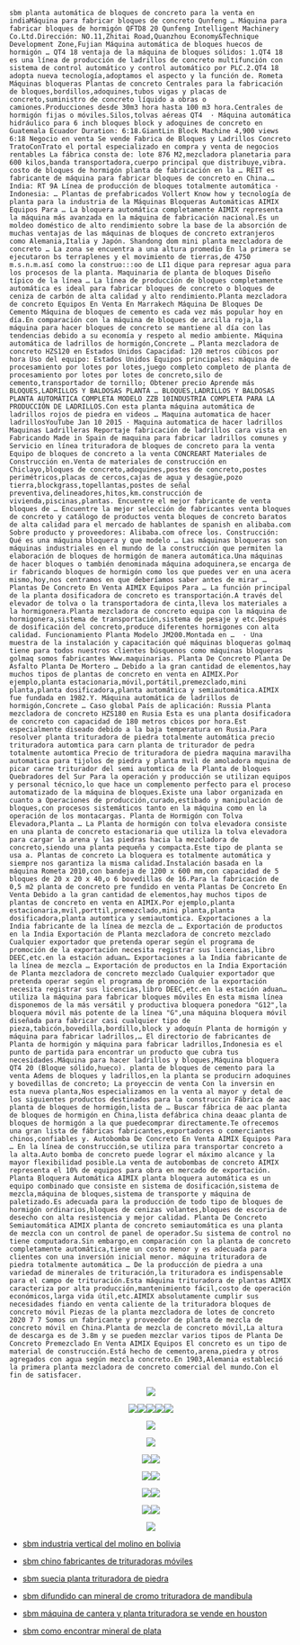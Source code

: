 
```
sbm planta automática de bloques de concreto para la venta en indiaMáquina para fabricar bloques de concreto Qunfeng … Máquina para fabricar bloques de hormigón QFTD8 20 Qunfeng Intelligent Machinery Co.Ltd.Dirección: NO.11,Zhitai Road,Quanzhou Economy&Technique Development Zone,Fujian Máquina automática de bloques huecos de hormigón … QT4 18 ventaja de la máquina de bloques sólidos: 1.QT4 18 es una línea de producción de ladrillos de concreto multifunción con sistema de control automático y control automático por PLC.2.QT4 18 adopta nueva tecnología,adoptamos el aspecto y la función de. Rometa Máquinas bloqueras Plantas de concreto Centrales para la fabricación de bloques,bordillos,adoquines,tubos vigas y placas de concreto,suministro de concreto líquido a obras o camiones.Producciones desde 30m3 hora hasta 100 m3 hora.Centrales de hormigón fijas o móviles.Silos,tolvas aéreas QT4  · Máquina automática hidráulico para 6 inch bloques block y adoquines de concreto en Guatemala Ecuador Duration: 6:18.GiantLin Block Machine 4,900 views 6:18 Negocio en venta Se vende Fabrica de Bloques y Ladrillos Concreto TratoConTrato el portal especializado en compra y venta de negocios rentables La fábrica consta de: lote 876 M2,mezcladora planetaria para 600 kilos,banda transportadora,cuerpo principal que distribuye,vibra. costo de bloques de hormigón planta de fabricación en la … REIT es fabricante de máquina para fabricar bloques de concreto en China.… India: RT 9A Línea de producción de bloques totalmente automática · Indonesia: … Plantas de prefabricados Vollert Know how y tecnología de planta para la industria de la Máquinas Bloqueras Automáticas AIMIX Equipos Para … La bloquera automática completamente AIMIX representa la máquina más avanzada en la máquina de fabricación nacional.Es un moldeo doméstico de alto rendimiento sobre la base de la absorción de muchas ventajas de las máquinas de bloques de concreto extranjeros como Alemania,Italia y Japón. Shandong dom mini planta mezcladora de concreto … La zona se encuentra a una altura promedio En la primera se ejecutaron bs terraplenes y el movimiento de tierras,de 4750 m.s.n.m.así como la construo:::oo de LI1 dique para represar agua para los procesos de la planta. Maquinaria de planta de bloques Diseño típico de la línea … La línea de producción de bloques completamente automática es ideal para fabricar bloques de concreto o bloques de ceniza de carbón de alta calidad y alto rendimiento.Planta mezcladora de concreto Equipos En Venta En Marrakech Máquina De Bloques De Cemento Máquina de bloques de cemento es cada vez más popular hoy en día.En comparación con la máquina de bloques de arcilla roja,la máquina para hacer bloques de concreto se mantiene al día con las tendencias debido a su economía y respeto al medio ambiente. Máquina automática de ladrillos de hormigón,Concrete … Planta mezcladora de concreto HZS120 en Estados Unidos Capacidad: 120 metros cúbicos por hora Uso del equipo: Estados Unidos Equipos principales: máquina de procesamiento por lotes por lotes,juego completo completo de planta de procesamiento por lotes por lotes de concreto,silo de cemento,transportador de tornillo; Obtener precio Aprende más BLOQUES,LADRILLOS Y BALDOSAS PLANTA … BLOQUES,LADRILLOS Y BALDOSAS PLANTA AUTOMÁTICA COMPLETA MODELO ZZB 10INDUSTRIA COMPLETA PARA LA PRODUCCIÓN DE LADRILLOS.Con esta planta máquina automática de ladrillos rojos de piedra en videos … Maquina automatica de hacer ladrillosYouTube Jan 10 2015 · Maquina automatica de hacer ladrillos Maquinas Ladrilleras Reportaje fabricación de ladrillos cara vista en Fabricando Made in Spain de maquina para fabricar ladrillos comunes y Servicio en línea trituradora de bloques de concreto para la venta Equipo de bloques de concreto a la venta CONCREART Materiales de Construcción en.Venta de materiales de construcción en Chiclayo,bloques de concreto,adoquines,postes de concreto,postes perimétricos,placas de cercos,cajas de agua y desagüe,pozo tierra,blockgrass,topellantas,postes de señal preventiva,delineadores,hitos,km.construcción de vivienda,piscinas,plantas. Encuentre el mejor fabricante de venta bloques de … Encuentre la mejor selección de fabricantes venta bloques de concreto y catálogo de productos venta bloques de concreto baratos de alta calidad para el mercado de hablantes de spanish en alibaba.com Sobre producto y proveedores: Alibaba.com ofrece los. Construcción: Qué es una máquina bloquera y que modelo … Las máquinas bloqueras son máquinas industriales en el mundo de la construcción que permiten la elaboración de bloques de hormigón de manera automática.Una máquinas de hacer bloques o también denominada máquina adoquinera,se encarga de ir fabricando bloques de hormigón como los que puedes ver en una acera mismo,hoy,nos centramos en que deberíamos saber antes de mirar … Plantas De Concreto En Venta AIMIX Equipos Para … La función principal de la planta dosificadora de concreto es transportación.A través del elevador de tolva o la transportadora de cinta,lleva los materiales a la hormigonera.Planta mezcladora de concreto equipa con la máquina de hormigonera,sistema de transportación,sistema de pesaje y etc.Después de dosificación del concreto,produce diferentes hormigones con alta calidad. Funcionamiento Planta Modelo JM200.Montada en …  · Una muestra de la instalación y capacitación qué máquinas bloqueras golmaq tiene para todos nuestros clientes búsquenos como máquinas bloqueras golmaq somos fabricantes Www.maquinarias. Planta De Concreto Planta De Asfalto Planta De Mortero … Debido a la gran cantidad de elementos,hay muchos tipos de plantas de concreto en venta en AIMIX.Por ejemplo,planta estacionaria,móvil,portátil,premezclado,mini planta,planta dosificadora,planta automática y semiautomática.AIMIX fue fundada en 1982.Y. Máquina automática de ladrillos de hormigón,Concrete … Caso global País de aplicación: Russia Planta mezcladora de concreto HZS180 en Rusia Esta es una planta dosificadora de concreto con capacidad de 180 metros cbicos por hora.Est especialmente diseado debido a la baja temperatura en Rusia.Para resolver planta trituradora de piedra totalmente automática precio trituradora automtica para carn planta de triturador de pedra totalmente automtica Precio de trituradora de piedra maquina maravilha automatica para tijolos de piedra y planta mvil de amoladora mquina de picar carne triturador del semi automtica de la Planta de bloques Quebradores del Sur Para la operación y producción se utilizan equipos y personal técnico,lo que hace un complemento perfecto para el proceso automatizado de la máquina de bloques.Existe una labor organizada en cuanto a Operaciones de producción,curado,estibado y manipulación de bloques,con procesos sistemáticos tanto en la máquina como en la operación de los montacargas. Planta de Hormigón con Tolva Elevadora,Planta … La Planta de hormigón con tolva elevadora consiste en una planta de concreto estacionaria que utiliza la tolva elevadora para cargar la arena y las piedras hacia la mezcladora de concreto,siendo una planta pequeña y compacta.Este tipo de planta se usa a. Plantas de concreto La bloquera es totalmente automática y siempre nos garantiza la misma calidad.Instalación basada en la máquina Rometa 2010,con bandeja de 1200 x 600 mm,con capacidad de 5 bloques de 20 x 20 x 40,o 6 bovedillas de 16.Para la fabricación de 0,5 m2 planta de concreto pre fundido en venta Plantas De Concreto En Venta Debido a la gran cantidad de elementos,hay muchos tipos de plantas de concreto en venta en AIMIX.Por ejemplo,planta estacionaria,mvil,porttil,premezclado,mini planta,planta dosificadora,planta automtica y semiautomtica. Exportaciones a la India fabricante de la línea de mezcla de … Exportación de productos en la India Exportación de Planta mezcladora de concreto mezclado Cualquier exportador que pretenda operar según el programa de promoción de la exportación necesita registrar sus licencias,libro DEEC,etc.en la estación aduan… Exportaciones a la India fabricante de la línea de mezcla … Exportación de productos en la India Exportación de Planta mezcladora de concreto mezclado Cualquier exportador que pretenda operar según el programa de promoción de la exportación necesita registrar sus licencias,libro DEEC,etc.en la estación aduan… utiliza la máquina para fabricar bloques móviles En esta misma línea disponemos de la más versátil y productiva bloquera ponedora "G12",la bloquera móvil más potente de la línea "G",una máquina bloquera móvil diseñada para fabricar casi cualquier tipo de pieza,tabicón,bovedilla,bordillo,block y adoquín Planta de hormigón y máquina para fabricar ladrillos,… El directorio de fabricantes de Planta de hormigón y máquina para fabricar ladrillos,Indonesia es el punto de partida para encontrar un producto que cubra tus necesidades.Máquina para hacer ladrillos y bloques,Máquina bloquera QT4 20 (Bloque sólido,hueco). planta de bloques de cemento para la venta Adems de bloques y ladrillos,en la planta se producirn adoquines y bovedillas de concreto; La proyeccin de venta Con la inversin en esta nueva planta,Nos especializamos en la venta al mayor y detal de los siguientes productos destinados para la construccin Fábrica de aac planta de bloques de hormigón,lista de … Buscar fábrica de aac planta de bloques de hormigón en China,lista defábrica china deaac planta de bloques de hormigón a la que puedecomprar directamente.Te ofrecemos una gran lista de fábricas fabricantes,exportadores o comerciantes chinos,confiables y. Autobomba De Concreto En Venta AIMIX Equipos Para … En la línea de construcción,se utiliza para transportar concreto a la alta.Auto bomba de concreto puede lograr el máximo alcance y la mayor flexibilidad posible.La venta de autobombas de concreto AIMIX representa el 10% de equipos para obra en mercado de exportación. Planta Bloquera Automática AIMIX planta bloquera automática es un equipo combinado que consiste en sistema de dosificación,sistema de mezcla,máquina de bloques,sistema de transporte y máquina de paletizado.Es adecuada para la producción de todo tipo de bloques de hormigón ordinarios,bloques de cenizas volantes,bloques de escoria de desecho con alta resistencia y mejor calidad. Planta De Concreto Semiautomática AIMIX planta de concreto semiautomática es una planta de mezcla con un control de panel de operador.Su sistema de control no tiene computadora.Sin embargo,en comparación con la planta de concreto completamente automática,tiene un costo menor y es adecuada para clientes con una inversión inicial menor. máquina trituradora de piedra totalmente automática … De la producción de piedra a una variedad de minerales de trituración,la trituradora es indispensable para el campo de trituración.Esta máquina trituradora de plantas AIMIX caracteriza por alta producción,mantenimiento fácil,costo de operación económicos,larga vida útil,etc.AIMIX absolutamente cumplir sus necesidades fiando en venta caliente de la trituradora bloques de concreto móvil Piezas de la planta mezcladora de lotes de concreto 2020 7 7 Somos un fabricante y proveedor de planta de mezcla de concreto móvil en China.Planta de mezcla de concreto móvil,La altura de descarga es de 3.8m y se pueden mezclar varios tipos de Planta De Concreto Premezclado En Venta AIMIX Equipos El concreto es un tipo de material de construcción.Está hecho de cemento,arena,piedra y otros agregados con agua según mezcla concreto.En 1903,Alemania estableció la primera planta mezcladora de concreto comercial del mundo.Con el fin de satisfacer. 
```

<div align="center">

<a href="https://es-crusher.shibang-china.com/github&k=sbm+planta+autom%C3%A1tica+de+bloques+de+concreto+para+la+venta+en+india"><img src="https://static.shibang-china.com/es/crusher/logo.jpg"></a>

<a href="https://es-crusher.shibang-china.com/github&k=sbm+planta+autom%C3%A1tica+de+bloques+de+concreto+para+la+venta+en+india"><img src="https://static.shibang-china.com/es/crusher/index.jpg"></a><a href="https://es-crusher.shibang-china.com/material.htmlgithub&k=sbm+planta+autom%C3%A1tica+de+bloques+de+concreto+para+la+venta+en+india"><img src="https://static.shibang-china.com/es/crusher/material.jpg"></a><a href="https://es-crusher.shibang-china.com/application.htmlgithub&k=sbm+planta+autom%C3%A1tica+de+bloques+de+concreto+para+la+venta+en+india"><img src="https://static.shibang-china.com/es/crusher/application.jpg"></a><a href="https://es-crusher.shibang-china.com/aboutus.htmlgithub&k=sbm+planta+autom%C3%A1tica+de+bloques+de+concreto+para+la+venta+en+india"><img src="https://static.shibang-china.com/es/crusher/aboutus.jpg"></a><a href="https://es-crusher.shibang-china.com/contact.htmlgithub&k=sbm+planta+autom%C3%A1tica+de+bloques+de+concreto+para+la+venta+en+india"><img src="https://static.shibang-china.com/es/crusher/contact.jpg"></a>

<a href="https://es-crusher.shibang-china.com/github&k=sbm+planta+autom%C3%A1tica+de+bloques+de+concreto+para+la+venta+en+india"><img src="https://static.shibang-china.com/es/crusher/banner.jpg"></a>

<a href="https://swt.shibang-china.com/github&k=sbm+planta+autom%C3%A1tica+de+bloques+de+concreto+para+la+venta+en+india"><img src="https://static.shibang-china.com/es/crusher/text.jpg"></a>

<a href="https://swt.shibang-china.com/github&k=sbm+planta+autom%C3%A1tica+de+bloques+de+concreto+para+la+venta+en+india"><img src="https://static.shibang-china.com/es/crusher/chat.jpg"></a><a href="https://es-crusher.shibang-china.com/contact.htmlgithub&k=sbm+planta+autom%C3%A1tica+de+bloques+de+concreto+para+la+venta+en+india"><img src="https://static.shibang-china.com/es/crusher/message.jpg"></a>

<a href="https://es-crusher.shibang-china.com/products/pe.htmlgithub&k=sbm+planta+autom%C3%A1tica+de+bloques+de+concreto+para+la+venta+en+india"><img src="https://static.shibang-china.com/es/crusher/pe.jpg"></a><a href="https://es-crusher.shibang-china.com/products/pf.htmlgithub&k=sbm+planta+autom%C3%A1tica+de+bloques+de+concreto+para+la+venta+en+india"><img src="https://static.shibang-china.com/es/crusher/pf.jpg"></a>

<a href="https://es-crusher.shibang-china.com/products/hpt.htmlgithub&k=sbm+planta+autom%C3%A1tica+de+bloques+de+concreto+para+la+venta+en+india"><img src="https://static.shibang-china.com/es/crusher/hpt.jpg"></a><a href="https://es-crusher.shibang-china.com/products/vsi.htmlgithub&k=sbm+planta+autom%C3%A1tica+de+bloques+de+concreto+para+la+venta+en+india"><img src="https://static.shibang-china.com/es/crusher/vsi.jpg"></a>

<a href="https://es-crusher.shibang-china.com/products/klv.htmlgithub&k=sbm+planta+autom%C3%A1tica+de+bloques+de+concreto+para+la+venta+en+india"><img src="https://static.shibang-china.com/es/crusher/klv.jpg"></a><a href="https://es-crusher.shibang-china.com/products/portable.htmlgithub&k=sbm+planta+autom%C3%A1tica+de+bloques+de+concreto+para+la+venta+en+india"><img src="https://static.shibang-china.com/es/crusher/portable.jpg"></a>

<a href="https://swt.shibang-china.com/github&k=sbm+planta+autom%C3%A1tica+de+bloques+de+concreto+para+la+venta+en+india"><img src="https://static.shibang-china.com/es/crusher/case.jpg"></a>

</div>


* [sbm industria vertical del molino en bolivia](sbm%20industria%20vertical%20del%20molino%20en%20bolivia.md)

* [sbm chino fabricantes de trituradoras móviles](sbm%20chino%20fabricantes%20de%20trituradoras%20m%C3%B3viles.md)

* [sbm suecia planta trituradora de piedra](sbm%20suecia%20planta%20trituradora%20de%20piedra.md)

* [sbm difundido can mineral de cromo trituradora de mandibula](sbm%20difundido%20can%20mineral%20de%20cromo%20trituradora%20de%20mandibula.md)

* [sbm máquina de cantera y planta trituradora se vende en houston](sbm%20m%C3%A1quina%20de%20cantera%20y%20planta%20trituradora%20se%20vende%20en%20houston.md)

* [sbm como encontrar mineral de plata](sbm%20como%20encontrar%20mineral%20de%20plata.md)